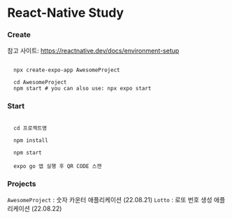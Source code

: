 # React-Native Study

### Create
참고 사이트: https://reactnative.dev/docs/environment-setup
```

  npx create-expo-app AwesomeProject

  cd AwesomeProject
  npm start # you can also use: npx expo start

```


### Start
```

  cd 프로젝트명
  
  npm install
  
  npm start
 
  expo go 앱 실행 후 QR CODE 스캔

```


### Projects

``` AwesomeProject ``` : 숫자 카운터 애플리케이션 (22.08.21)
``` Lotto ``` : 로또 번호 생성 애플리케이션 (22.08.22)
